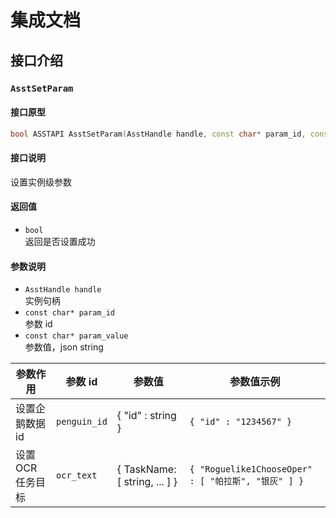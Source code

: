 # 集成文档

## 接口介绍

### `AsstSetParam`

#### 接口原型

```c++
bool ASSTAPI AsstSetParam(AsstHandle handle, const char* param_id, const char* param_value);
```

#### 接口说明

设置实例级参数

#### 返回值

- `bool`  
    返回是否设置成功

#### 参数说明

- `AsstHandle handle`  
    实例句柄
- `const char* param_id`  
    参数 id
- `const char* param_value`  
    参数值，json string

| 参数作用 | 参数 id | 参数值 | 参数值示例 |
| ------- | ------- | ----- | -------- |
| 设置企鹅数据 id | `penguin_id` | { "id" : string } | `{ "id" : "1234567" }` |
| 设置 OCR 任务目标 | `ocr_text` | { TaskName: [ string, ... ] } | `{ "Roguelike1ChooseOper" : [ "帕拉斯", "银灰" ] }` |
